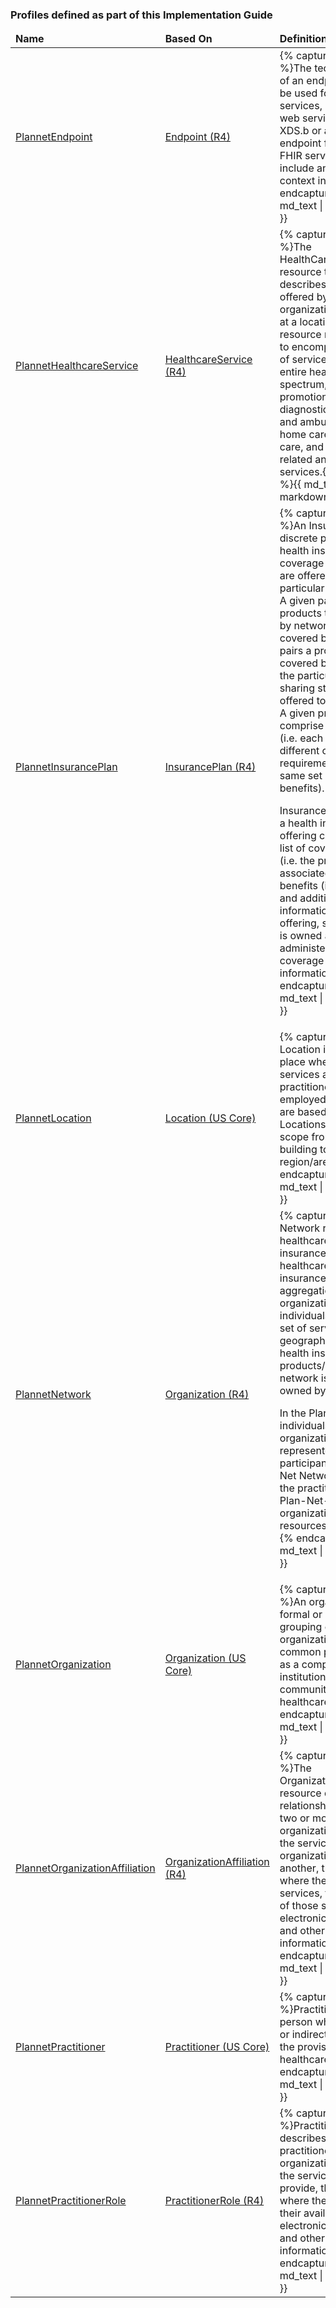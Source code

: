 

<div xmlns="http://www.w3.org/1999/xhtml" xmlns:xsi="http://www.w3.org/2001/XMLSchema-instance" xsi:schemaLocation="http://hl7.org/fhir ../../input-cache/schemas-r5/fhir-single.xsd">
<h3>
Profiles defined as part of this Implementation Guide
</h3>
<table class="codes">
  <thead>
    <tr>
      <td>
        <b>Name</b>
      </td>
      <td>
        <b>Based On</b>
      </td>
      <td>
        <b>Definition</b>
      </td>
    </tr>
  </thead>
  <tbody>
    <tr>
      <td><a href="StructureDefinition-plannet-Endpoint.html">PlannetEndpoint</a></td>
      <td><a href="http://hl7.org/fhir/R4/endpoint.html">Endpoint (R4)</a></td>
      <td>{% capture md_text %}The technical details of an endpoint that can be used for electronic services, such as for web services providing XDS.b or a REST endpoint for another FHIR server. This may include any security context information.{% endcapture %}{{ md_text | markdownify }}</td>
    </tr>
    <tr>
      <td><a href="StructureDefinition-plannet-HealthcareService.html">PlannetHealthcareService</a></td>
      <td><a href="http://hl7.org/fhir/R4/healthcareservice.html">HealthcareService (R4)</a></td>
      <td>{% capture md_text %}The HealthCareService  resource typically describes services offered by an organization/practitioner at a location. The resource may be used to encompass a variety of services covering the entire healthcare spectrum, including promotion, prevention, diagnostics, hospital and ambulatory care, home care, long-term care, and other health-related and community services.{% endcapture %}{{ md_text | markdownify }}</td>
    </tr>
    <tr>
      <td><a href="StructureDefinition-plannet-InsurancePlan.html">PlannetInsurancePlan</a></td>
      <td><a href="http://hl7.org/fhir/R4/insuranceplan.html">InsurancePlan (R4)</a></td>
      <td>{% capture md_text %}An InsurancePlan is a discrete package of health insurance coverage benefits that are offered under a particular network type. A given payer’s products typically differ by network type and/or covered benefits. A plan pairs a product’s covered benefits with the particular cost sharing structure offered to a consumer. A given product may comprise multiple plans (i.e. each plan offers different cost sharing requirements for the same set of covered benefits).

InsurancePlan describes a health insurance offering comprised of a list of covered benefits (i.e. the product), costs associated with those benefits (i.e. the plan), and additional information about the offering, such as who it is owned and administered by, a coverage area, contact information, etc.{% endcapture %}{{ md_text | markdownify }}</td>
    </tr>
    <tr>
      <td><a href="StructureDefinition-plannet-Location.html">PlannetLocation</a></td>
      <td><a href="http://hl7.org/fhir/us/core/STU3/StructureDefinition-us-core-location.html">Location (US Core)</a></td>
      <td>{% capture md_text %}A Location is the physical place where healthcare services are provided, practitioners are employed, organizations are based, etc. Locations can range in scope from a room in a building to a geographic region/area.{% endcapture %}{{ md_text | markdownify }}</td>
    </tr>
    <tr>
      <td><a href="StructureDefinition-plannet-Network.html">PlannetNetwork</a></td>
      <td><a href="http://hl7.org/fhir/R4/organization.html">Organization (R4)</a></td>
      <td>{% capture md_text %}A Network refers to a healthcare provider insurance network. A healthcare provider insurance network is an aggregation of organizations and individuals that deliver a set of services across a geography through health insurance products/plans. A network is typically owned by a payer.

In the PlanNet IG, individuals and organizations are represented as participants in a PLan-Net Network through the practitionerRole and Plan-Net-organizationAffiliation resources, respectively.
{% endcapture %}{{ md_text | markdownify }}</td>
    </tr>
    <tr>
      <td><a href="StructureDefinition-plannet-Organization.html">PlannetOrganization</a></td>
      <td><a href="http://hl7.org/fhir/us/core/STU3/StructureDefinition-us-core-organization.html ">Organization (US Core)</a></td>
      <td>{% capture md_text %}An organization is a formal or informal grouping of people or organizations with a common purpose, such as a company, institution, corporation, community group, or healthcare practice.
      {% endcapture %}{{ md_text | markdownify }}</td>
    </tr>
    <tr>
      <td><a href="StructureDefinition-plannet-OrganizationAffiliation.html">PlannetOrganizationAffiliation</a></td>
      <td><a href="http://hl7.org/fhir/R4/organizationaffiliation.html">OrganizationAffiliation (R4)</a></td>
      <td>{% capture md_text %}The OrganizationAffiliation resource describes relationships between two or more organizations, including the services one organization provides another, the location(s) where they provide services, the availability of those services, electronic endpoints, and other relevant information.{% endcapture %}{{ md_text | markdownify }}</td>
    </tr>
    <tr>
      <td><a href="StructureDefinition-plannet-Practitioner.html">PlannetPractitioner</a></td>
      <td><a href="http://hl7.org/fhir/us/core/STU3/StructureDefinition-us-core-practitioner.html">Practitioner (US Core)</a></td>
      <td>{% capture md_text %}Practitioner is a person who is directly or indirectly involved in the provisioning of healthcare.{% endcapture %}{{ md_text | markdownify }}</td>
    </tr>
    <tr>
      <td><a href="StructureDefinition-plannet-PractitionerRole.html">PlannetPractitionerRole</a></td>
      <td><a href="http://hl7.org/fhir/R4/practitionerrole.html">PractitionerRole (R4)</a></td>
      <td>{% capture md_text %}PractitionerRole describes the role a practitioner plays at an organization, including the services they provide, the location(s) where they work, and their availability, electronic endpoints, and other relevant information.{% endcapture %}{{ md_text | markdownify }}</td>
    </tr>
    
  </tbody>
</table>
</div>